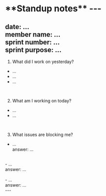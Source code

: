 <h1> **Standup notes**
---

date: ... <br>
member name: ... <br>
sprint number: ... <br>
sprint purpose: ... <br>
---


1. What did I work on yesterday?
- ...
- ...
- ...
<br>

2. What am I working on today?
- ...
- ...
<br>

3. What issues are blocking me?
- ... <br>
answer: ... <br>
<br>
- ... <br>
answer: ... <br>
<br>
- ... <br>
answer: ... <br>
---
